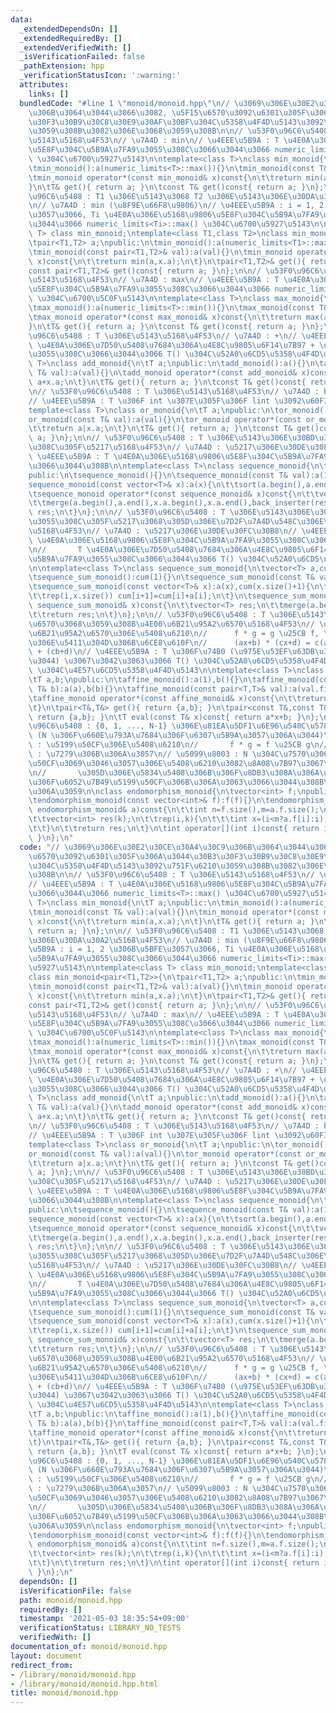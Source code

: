 ```yaml
---
data:
  _extendedDependsOn: []
  _extendedRequiredBy: []
  _extendedVerifiedWith: []
  _isVerificationFailed: false
  _pathExtension: hpp
  _verificationStatusIcon: ':warning:'
  attributes:
    links: []
  bundledCode: "#line 1 \"monoid/monoid.hpp\"\n// \u3069\u306E\u30E2\u30CE\u30A4\u30C9\
    \u306B\u3064\u3044\u3066\u3082, \u5F15\u6570\u3092\u6301\u305F\u306A\u3044\u30B3\
    \u30F3\u30B9\u30C8\u30E9\u30AF\u30BF\u304C\u5358\u4F4D\u5143\u3092\u751F\u6210\
    \u3059\u308B\u3082\u306E\u3068\u3059\u308B\n\n// \u53F0\u96C6\u5408 : T \u306E\
    \u5143\u5168\u4F53\n// \u7A4D : min\n// \u4EEE\u5B9A : T \u4E0A\u306E\u5168\u9806\
    \u5E8F\u304C\u5B9A\u7FA9\u3055\u308C\u3066\u3044\u3066 numeric_limits<T>::max()\
    \ \u304C\u6700\u5927\u5143\n\ntemplate<class T>\nclass min_monoid{\n\tT a;\npublic:\n\
    \tmin_monoid():a(numeric_limits<T>::max()){}\n\tmin_monoid(const T& val):a(val){}\n\
    \tmin_monoid operator*(const min_monoid& x)const{\n\t\treturn min(a,x.a);\n\t\
    }\n\tT& get(){ return a; }\n\tconst T& get()const{ return a; }\n};\n\n// \u53F0\
    \u96C6\u5408 : T1 \u306E\u5143\u3068 T2 \u306E\u5143\u306E\u30DA\u30A2\u5168\u4F53\
    \n// \u7A4D : min (\u8F9E\u66F8\u9806)\n// \u4EEE\u5B9A : i = 1, 2 \u306B\u5BFE\
    \u3057\u3066, Ti \u4E0A\u306E\u5168\u9806\u5E8F\u304C\u5B9A\u7FA9\u3055\u308C\u3066\
    \u3044\u3066 numeric_limits<Ti>::max() \u304C\u6700\u5927\u5143\n\ntemplate<class\
    \ T> class min_monoid;\ntemplate<class T1,class T2>\nclass min_monoid<pair<T1,T2>>{\n\
    \tpair<T1,T2> a;\npublic:\n\tmin_monoid():a(numeric_limits<T1>::max(),numeric_limits<T2>::max()){}\n\
    \tmin_monoid(const pair<T1,T2>& val):a(val){}\n\tmin_monoid operator*(const min_monoid&\
    \ x)const{\n\t\treturn min(a,x.a);\n\t}\n\tpair<T1,T2>& get(){ return a; }\n\t\
    const pair<T1,T2>& get()const{ return a; }\n};\n\n// \u53F0\u96C6\u5408 : T \u306E\
    \u5143\u5168\u4F53\n// \u7A4D : max\n// \u4EEE\u5B9A : T \u4E0A\u306E\u5168\u9806\
    \u5E8F\u304C\u5B9A\u7FA9\u3055\u308C\u3066\u3044\u3066 numeric_limits<T>::min()\
    \ \u304C\u6700\u5C0F\u5143\n\ntemplate<class T>\nclass max_monoid{\n\tT a;\npublic:\n\
    \tmax_monoid():a(numeric_limits<T>::min()){}\n\tmax_monoid(const T& val):a(val){}\n\
    \tmax_monoid operator*(const max_monoid& x)const{\n\t\treturn max(a,x.a);\n\t\
    }\n\tT& get(){ return a; }\n\tconst T& get()const{ return a; }\n};\n\n// \u53F0\
    \u96C6\u5408 : T \u306E\u5143\u5168\u4F53\n// \u7A4D : +\n// \u4EEE\u5B9A : T\
    \ \u4E0A\u306E\u7D50\u5408\u7684\u306A\u4E8C\u9805\u6F14\u7B97 + \u304C\u5B9A\u7FA9\
    \u3055\u308C\u3066\u3044\u3066 T() \u304C\u52A0\u6CD5\u5358\u4F4D\u5143\n\ntemplate<class\
    \ T>\nclass add_monoid{\n\tT a;\npublic:\n\tadd_monoid():a(){}\n\tadd_monoid(const\
    \ T& val):a(val){}\n\tadd_monoid operator*(const add_monoid& x)const{\n\t\treturn\
    \ a+x.a;\n\t}\n\tT& get(){ return a; }\n\tconst T& get()const{ return a; }\n};\n\
    \n// \u53F0\u96C6\u5408 : T \u306E\u5143\u5168\u4F53\n// \u7A4D : bitwise OR\n\
    // \u4EEE\u5B9A : T \u306F int \u307E\u305F\u306F lint \u3092\u60F3\u5B9A\n\n\
    template<class T>\nclass or_monoid{\n\tT a;\npublic:\n\tor_monoid():a(){}\n\t\
    or_monoid(const T& val):a(val){}\n\tor_monoid operator*(const or_monoid& x)const{\n\
    \t\treturn a|x.a;\n\t}\n\tT& get(){ return a; }\n\tconst T& get()const{ return\
    \ a; }\n};\n\n// \u53F0\u96C6\u5408 : T \u306E\u5143\u306E\u30BD\u30FC\u30C8\u3055\
    \u308C\u305F\u5217\u5168\u4F53\n// \u7A4D : \u5217\u306E\u30DE\u30FC\u30B8\n//\
    \ \u4EEE\u5B9A : T \u4E0A\u306E\u5168\u9806\u5E8F\u304C\u5B9A\u7FA9\u3055\u308C\
    \u3066\u3044\u308B\n\ntemplate<class T>\nclass sequence_monoid{\n\tvector<T> a;\n\
    public:\n\tsequence_monoid(){}\n\tsequence_monoid(const T& val):a(1,val){}\n\t\
    sequence_monoid(const vector<T>& x):a(x){\n\t\tsort(a.begin(),a.end());\n\t}\n\
    \tsequence_monoid operator*(const sequence_monoid& x)const{\n\t\tvector<T> res;\n\
    \t\tmerge(a.begin(),a.end(),x.a.begin(),x.a.end(),back_inserter(res));\n\t\treturn\
    \ res;\n\t}\n};\n\n// \u53F0\u96C6\u5408 : T \u306E\u5143\u306E\u30BD\u30FC\u30C8\
    \u3055\u308C\u305F\u5217\u3068\u305D\u306E\u7D2F\u7A4D\u548C\u306E\u30DA\u30A2\
    \u5168\u4F53\n// \u7A4D : \u5217\u306E\u30DE\u30FC\u30B8\n// \u4EEE\u5B9A : T\
    \ \u4E0A\u306E\u5168\u9806\u5E8F\u304C\u5B9A\u7FA9\u3055\u308C\u3066\u3044\u308B\
    \n//       T \u4E0A\u306E\u7D50\u5408\u7684\u306A\u4E8C\u9805\u6F14\u7B97 + \u304C\
    \u5B9A\u7FA9\u3055\u308C\u3066\u3044\u3066 T() \u304C\u52A0\u6CD5\u5358\u4F4D\u5143\
    \n\ntemplate<class T>\nclass sequence_sum_monoid{\n\tvector<T> a,cum;\npublic:\n\
    \tsequence_sum_monoid():cum(1){}\n\tsequence_sum_monoid(const T& val):a(1,val),cum{T(),val}{}\n\
    \tsequence_sum_monoid(const vector<T>& x):a(x),cum(x.size()+1){\n\t\tsort(a.begin(),a.end());\n\
    \t\trep(i,x.size()) cum[i+1]=cum[i]+a[i];\n\t}\n\tsequence_sum_monoid operator*(const\
    \ sequence_sum_monoid& x)const{\n\t\tvector<T> res;\n\t\tmerge(a.begin(),a.end(),x.a.begin(),x.a.end(),back_inserter(res));\n\
    \t\treturn res;\n\t}\n};\n\n// \u53F0\u96C6\u5408 : T \u306E\u5143\u3092\u4FC2\
    \u6570\u3068\u3059\u308B\u4E00\u6B21\u95A2\u6570\u5168\u4F53\n// \u7A4D : \u4E00\
    \u6B21\u95A2\u6570\u306E\u5408\u6210\n//      f * g = g \u25CB f, \u5408\u6210\
    \u306E\u5411\u304D\u306B\u6CE8\u610F\n//      (ax+b) * (cx+d) = c(ax+b)+d = cax\
    \ + (cb+d)\n// \u4EEE\u5B9A : T \u306F\u74B0 (\u975E\u53EF\u63DB\u3067\u3082\u3088\
    \u3044) \u3067\u3042\u3063\u3066 T() \u304C\u52A0\u6CD5\u5358\u4F4D\u5143, T(1)\
    \ \u304C\u4E57\u6CD5\u5358\u4F4D\u5143\n\ntemplate<class T>\nclass affine_monoid{\n\
    \tT a,b;\npublic:\n\taffine_monoid():a(1),b(){}\n\taffine_monoid(const T& a,const\
    \ T& b):a(a),b(b){}\n\taffine_monoid(const pair<T,T>& val):a(val.first),b(val.second){}\n\
    \taffine_monoid operator*(const affine_monoid& x)const{\n\t\treturn {x.a*a,x.a*b+x.b};\n\
    \t}\n\tpair<T&,T&> get(){ return {a,b}; }\n\tpair<const T&,const T&> get()const{\
    \ return {a,b}; }\n\tT eval(const T& x)const{ return a*x+b; }\n};\n\n// \u53F0\
    \u96C6\u5408 : {0, 1, ..., N-1} \u306E\u81EA\u5DF1\u6E96\u540C\u578B\u5168\u4F53\
    \ (N \u306F\u660E\u793A\u7684\u306F\u6307\u5B9A\u3057\u306A\u3044)\n// \u7A4D\
    \ : \u5199\u50CF\u306E\u5408\u6210\n//       f * g = f \u25CB g\n// \u4EEE\u5B9A\
    \ : \u7279\u306B\u306A\u3057\n// \u5099\u8003 : N \u304C\u7570\u306A\u308B\u5199\
    \u50CF\u3069\u3046\u3057\u306E\u5408\u6210\u3082\u8A08\u7B97\u3067\u304D\u308B\
    \n//       \u305D\u306E\u5834\u5408\u306B\u306F\u8DB3\u308A\u306A\u3044\u90E8\u5206\
    \u306F\u6052\u7B49\u5199\u50CF\u306B\u306A\u3063\u3066\u3044\u308B\u3068\u898B\
    \u306A\u3059\n\nclass endomorphism_monoid{\n\tvector<int> f;\npublic:\n\tendomorphism_monoid(){}\n\
    \tendomorphism_monoid(const vector<int>& f):f(f){}\n\tendomorphism_monoid operator*(const\
    \ endomorphism_monoid& a)const{\n\t\tint n=f.size(),m=a.f.size();\n\t\tint k=max(n,m);\n\
    \t\tvector<int> res(k);\n\t\trep(i,k){\n\t\t\tint x=(i<m?a.f[i]:i);\n\t\t\tres[i]=(x<n?f[x]:x);\n\
    \t\t}\n\t\treturn res;\n\t}\n\tint operator[](int i)const{ return i<f.size()?f[i]:i;\
    \ }\n};\n"
  code: "// \u3069\u306E\u30E2\u30CE\u30A4\u30C9\u306B\u3064\u3044\u3066\u3082, \u5F15\
    \u6570\u3092\u6301\u305F\u306A\u3044\u30B3\u30F3\u30B9\u30C8\u30E9\u30AF\u30BF\
    \u304C\u5358\u4F4D\u5143\u3092\u751F\u6210\u3059\u308B\u3082\u306E\u3068\u3059\
    \u308B\n\n// \u53F0\u96C6\u5408 : T \u306E\u5143\u5168\u4F53\n// \u7A4D : min\n\
    // \u4EEE\u5B9A : T \u4E0A\u306E\u5168\u9806\u5E8F\u304C\u5B9A\u7FA9\u3055\u308C\
    \u3066\u3044\u3066 numeric_limits<T>::max() \u304C\u6700\u5927\u5143\n\ntemplate<class\
    \ T>\nclass min_monoid{\n\tT a;\npublic:\n\tmin_monoid():a(numeric_limits<T>::max()){}\n\
    \tmin_monoid(const T& val):a(val){}\n\tmin_monoid operator*(const min_monoid&\
    \ x)const{\n\t\treturn min(a,x.a);\n\t}\n\tT& get(){ return a; }\n\tconst T& get()const{\
    \ return a; }\n};\n\n// \u53F0\u96C6\u5408 : T1 \u306E\u5143\u3068 T2 \u306E\u5143\
    \u306E\u30DA\u30A2\u5168\u4F53\n// \u7A4D : min (\u8F9E\u66F8\u9806)\n// \u4EEE\
    \u5B9A : i = 1, 2 \u306B\u5BFE\u3057\u3066, Ti \u4E0A\u306E\u5168\u9806\u5E8F\u304C\
    \u5B9A\u7FA9\u3055\u308C\u3066\u3044\u3066 numeric_limits<Ti>::max() \u304C\u6700\
    \u5927\u5143\n\ntemplate<class T> class min_monoid;\ntemplate<class T1,class T2>\n\
    class min_monoid<pair<T1,T2>>{\n\tpair<T1,T2> a;\npublic:\n\tmin_monoid():a(numeric_limits<T1>::max(),numeric_limits<T2>::max()){}\n\
    \tmin_monoid(const pair<T1,T2>& val):a(val){}\n\tmin_monoid operator*(const min_monoid&\
    \ x)const{\n\t\treturn min(a,x.a);\n\t}\n\tpair<T1,T2>& get(){ return a; }\n\t\
    const pair<T1,T2>& get()const{ return a; }\n};\n\n// \u53F0\u96C6\u5408 : T \u306E\
    \u5143\u5168\u4F53\n// \u7A4D : max\n// \u4EEE\u5B9A : T \u4E0A\u306E\u5168\u9806\
    \u5E8F\u304C\u5B9A\u7FA9\u3055\u308C\u3066\u3044\u3066 numeric_limits<T>::min()\
    \ \u304C\u6700\u5C0F\u5143\n\ntemplate<class T>\nclass max_monoid{\n\tT a;\npublic:\n\
    \tmax_monoid():a(numeric_limits<T>::min()){}\n\tmax_monoid(const T& val):a(val){}\n\
    \tmax_monoid operator*(const max_monoid& x)const{\n\t\treturn max(a,x.a);\n\t\
    }\n\tT& get(){ return a; }\n\tconst T& get()const{ return a; }\n};\n\n// \u53F0\
    \u96C6\u5408 : T \u306E\u5143\u5168\u4F53\n// \u7A4D : +\n// \u4EEE\u5B9A : T\
    \ \u4E0A\u306E\u7D50\u5408\u7684\u306A\u4E8C\u9805\u6F14\u7B97 + \u304C\u5B9A\u7FA9\
    \u3055\u308C\u3066\u3044\u3066 T() \u304C\u52A0\u6CD5\u5358\u4F4D\u5143\n\ntemplate<class\
    \ T>\nclass add_monoid{\n\tT a;\npublic:\n\tadd_monoid():a(){}\n\tadd_monoid(const\
    \ T& val):a(val){}\n\tadd_monoid operator*(const add_monoid& x)const{\n\t\treturn\
    \ a+x.a;\n\t}\n\tT& get(){ return a; }\n\tconst T& get()const{ return a; }\n};\n\
    \n// \u53F0\u96C6\u5408 : T \u306E\u5143\u5168\u4F53\n// \u7A4D : bitwise OR\n\
    // \u4EEE\u5B9A : T \u306F int \u307E\u305F\u306F lint \u3092\u60F3\u5B9A\n\n\
    template<class T>\nclass or_monoid{\n\tT a;\npublic:\n\tor_monoid():a(){}\n\t\
    or_monoid(const T& val):a(val){}\n\tor_monoid operator*(const or_monoid& x)const{\n\
    \t\treturn a|x.a;\n\t}\n\tT& get(){ return a; }\n\tconst T& get()const{ return\
    \ a; }\n};\n\n// \u53F0\u96C6\u5408 : T \u306E\u5143\u306E\u30BD\u30FC\u30C8\u3055\
    \u308C\u305F\u5217\u5168\u4F53\n// \u7A4D : \u5217\u306E\u30DE\u30FC\u30B8\n//\
    \ \u4EEE\u5B9A : T \u4E0A\u306E\u5168\u9806\u5E8F\u304C\u5B9A\u7FA9\u3055\u308C\
    \u3066\u3044\u308B\n\ntemplate<class T>\nclass sequence_monoid{\n\tvector<T> a;\n\
    public:\n\tsequence_monoid(){}\n\tsequence_monoid(const T& val):a(1,val){}\n\t\
    sequence_monoid(const vector<T>& x):a(x){\n\t\tsort(a.begin(),a.end());\n\t}\n\
    \tsequence_monoid operator*(const sequence_monoid& x)const{\n\t\tvector<T> res;\n\
    \t\tmerge(a.begin(),a.end(),x.a.begin(),x.a.end(),back_inserter(res));\n\t\treturn\
    \ res;\n\t}\n};\n\n// \u53F0\u96C6\u5408 : T \u306E\u5143\u306E\u30BD\u30FC\u30C8\
    \u3055\u308C\u305F\u5217\u3068\u305D\u306E\u7D2F\u7A4D\u548C\u306E\u30DA\u30A2\
    \u5168\u4F53\n// \u7A4D : \u5217\u306E\u30DE\u30FC\u30B8\n// \u4EEE\u5B9A : T\
    \ \u4E0A\u306E\u5168\u9806\u5E8F\u304C\u5B9A\u7FA9\u3055\u308C\u3066\u3044\u308B\
    \n//       T \u4E0A\u306E\u7D50\u5408\u7684\u306A\u4E8C\u9805\u6F14\u7B97 + \u304C\
    \u5B9A\u7FA9\u3055\u308C\u3066\u3044\u3066 T() \u304C\u52A0\u6CD5\u5358\u4F4D\u5143\
    \n\ntemplate<class T>\nclass sequence_sum_monoid{\n\tvector<T> a,cum;\npublic:\n\
    \tsequence_sum_monoid():cum(1){}\n\tsequence_sum_monoid(const T& val):a(1,val),cum{T(),val}{}\n\
    \tsequence_sum_monoid(const vector<T>& x):a(x),cum(x.size()+1){\n\t\tsort(a.begin(),a.end());\n\
    \t\trep(i,x.size()) cum[i+1]=cum[i]+a[i];\n\t}\n\tsequence_sum_monoid operator*(const\
    \ sequence_sum_monoid& x)const{\n\t\tvector<T> res;\n\t\tmerge(a.begin(),a.end(),x.a.begin(),x.a.end(),back_inserter(res));\n\
    \t\treturn res;\n\t}\n};\n\n// \u53F0\u96C6\u5408 : T \u306E\u5143\u3092\u4FC2\
    \u6570\u3068\u3059\u308B\u4E00\u6B21\u95A2\u6570\u5168\u4F53\n// \u7A4D : \u4E00\
    \u6B21\u95A2\u6570\u306E\u5408\u6210\n//      f * g = g \u25CB f, \u5408\u6210\
    \u306E\u5411\u304D\u306B\u6CE8\u610F\n//      (ax+b) * (cx+d) = c(ax+b)+d = cax\
    \ + (cb+d)\n// \u4EEE\u5B9A : T \u306F\u74B0 (\u975E\u53EF\u63DB\u3067\u3082\u3088\
    \u3044) \u3067\u3042\u3063\u3066 T() \u304C\u52A0\u6CD5\u5358\u4F4D\u5143, T(1)\
    \ \u304C\u4E57\u6CD5\u5358\u4F4D\u5143\n\ntemplate<class T>\nclass affine_monoid{\n\
    \tT a,b;\npublic:\n\taffine_monoid():a(1),b(){}\n\taffine_monoid(const T& a,const\
    \ T& b):a(a),b(b){}\n\taffine_monoid(const pair<T,T>& val):a(val.first),b(val.second){}\n\
    \taffine_monoid operator*(const affine_monoid& x)const{\n\t\treturn {x.a*a,x.a*b+x.b};\n\
    \t}\n\tpair<T&,T&> get(){ return {a,b}; }\n\tpair<const T&,const T&> get()const{\
    \ return {a,b}; }\n\tT eval(const T& x)const{ return a*x+b; }\n};\n\n// \u53F0\
    \u96C6\u5408 : {0, 1, ..., N-1} \u306E\u81EA\u5DF1\u6E96\u540C\u578B\u5168\u4F53\
    \ (N \u306F\u660E\u793A\u7684\u306F\u6307\u5B9A\u3057\u306A\u3044)\n// \u7A4D\
    \ : \u5199\u50CF\u306E\u5408\u6210\n//       f * g = f \u25CB g\n// \u4EEE\u5B9A\
    \ : \u7279\u306B\u306A\u3057\n// \u5099\u8003 : N \u304C\u7570\u306A\u308B\u5199\
    \u50CF\u3069\u3046\u3057\u306E\u5408\u6210\u3082\u8A08\u7B97\u3067\u304D\u308B\
    \n//       \u305D\u306E\u5834\u5408\u306B\u306F\u8DB3\u308A\u306A\u3044\u90E8\u5206\
    \u306F\u6052\u7B49\u5199\u50CF\u306B\u306A\u3063\u3066\u3044\u308B\u3068\u898B\
    \u306A\u3059\n\nclass endomorphism_monoid{\n\tvector<int> f;\npublic:\n\tendomorphism_monoid(){}\n\
    \tendomorphism_monoid(const vector<int>& f):f(f){}\n\tendomorphism_monoid operator*(const\
    \ endomorphism_monoid& a)const{\n\t\tint n=f.size(),m=a.f.size();\n\t\tint k=max(n,m);\n\
    \t\tvector<int> res(k);\n\t\trep(i,k){\n\t\t\tint x=(i<m?a.f[i]:i);\n\t\t\tres[i]=(x<n?f[x]:x);\n\
    \t\t}\n\t\treturn res;\n\t}\n\tint operator[](int i)const{ return i<f.size()?f[i]:i;\
    \ }\n};\n"
  dependsOn: []
  isVerificationFile: false
  path: monoid/monoid.hpp
  requiredBy: []
  timestamp: '2021-05-03 18:35:54+09:00'
  verificationStatus: LIBRARY_NO_TESTS
  verifiedWith: []
documentation_of: monoid/monoid.hpp
layout: document
redirect_from:
- /library/monoid/monoid.hpp
- /library/monoid/monoid.hpp.html
title: monoid/monoid.hpp
---
```

